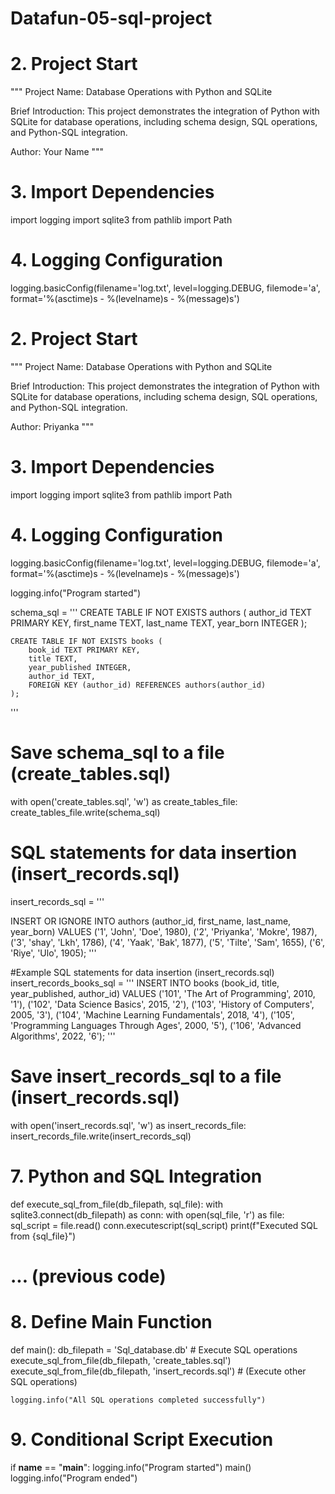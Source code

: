 # Datafun-05-sql-project
# 2. Project Start
"""
Project Name: Database Operations with Python and SQLite

Brief Introduction:
This project demonstrates the integration of Python with SQLite for database operations, including schema design,
SQL operations, and Python-SQL integration.

Author: Your Name
"""

# 3. Import Dependencies
import logging
import sqlite3
from pathlib import Path

# 4. Logging Configuration
logging.basicConfig(filename='log.txt', level=logging.DEBUG, filemode='a', format='%(asctime)s - %(levelname)s - %(message)s')
# 2. Project Start
"""
Project Name: Database Operations with Python and SQLite

Brief Introduction:
This project demonstrates the integration of Python with SQLite for database operations, including schema design,
SQL operations, and Python-SQL integration.

Author: Priyanka
"""

# 3. Import Dependencies
import logging
import sqlite3
from pathlib import Path

# 4. Logging Configuration
logging.basicConfig(filename='log.txt', level=logging.DEBUG, filemode='a', format='%(asctime)s - %(levelname)s - %(message)s')

logging.info("Program started")


schema_sql = '''
    CREATE TABLE IF NOT EXISTS authors (
        author_id TEXT PRIMARY KEY,
        first_name TEXT,
        last_name TEXT,
        year_born INTEGER
    );

    CREATE TABLE IF NOT EXISTS books (
        book_id TEXT PRIMARY KEY,
        title TEXT,
        year_published INTEGER,
        author_id TEXT,
        FOREIGN KEY (author_id) REFERENCES authors(author_id)
    );
'''

# Save schema_sql to a file (create_tables.sql)

with open('create_tables.sql', 'w') as create_tables_file: create_tables_file.write(schema_sql)


# SQL statements for data insertion (insert_records.sql)

insert_records_sql = '''

INSERT OR IGNORE INTO authors (author_id, first_name, last_name, year_born) VALUES
('1', 'John', 'Doe', 1980),
('2', 'Priyanka', 'Mokre', 1987),
('3', 'shay', 'Lkh', 1786),
('4', 'Yaak', 'Bak', 1877),
('5', 'Tilte', 'Sam', 1655),
('6', 'Riye', 'Ulo', 1905);
'''

#Example SQL statements for data insertion (insert_records.sql)
insert_records_books_sql = '''
INSERT INTO books (book_id, title, year_published, author_id) VALUES
('101', 'The Art of Programming', 2010, '1'),
('102', 'Data Science Basics', 2015, '2'),
('103', 'History of Computers', 2005, '3'),
('104', 'Machine Learning Fundamentals', 2018, '4'),
('105', 'Programming Languages Through Ages', 2000, '5'),
('106', 'Advanced Algorithms', 2022, '6');
'''

# Save insert_records_sql to a file (insert_records.sql)
with open('insert_records.sql', 'w') as insert_records_file:
    insert_records_file.write(insert_records_sql)

# 7. Python and SQL Integration
def execute_sql_from_file(db_filepath, sql_file):
    with sqlite3.connect(db_filepath) as conn:
        with open(sql_file, 'r') as file:
            sql_script = file.read()
        conn.executescript(sql_script)
        print(f"Executed SQL from {sql_file}")

# ... (previous code)

# 8. Define Main Function
def main():
    db_filepath = 'Sql_database.db'
    # Execute SQL operations
    execute_sql_from_file(db_filepath, 'create_tables.sql')
    execute_sql_from_file(db_filepath, 'insert_records.sql')
    # (Execute other SQL operations)

    logging.info("All SQL operations completed successfully")

# 9. Conditional Script Execution
if __name__ == "__main__":
    logging.info("Program started")
    main()
    logging.info("Program ended")
